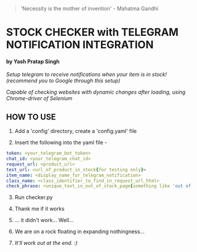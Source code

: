 > 'Necessity is the mother of invention' - Mahatma Gandhi
# STOCK CHECKER with TELEGRAM NOTIFICATION INTEGRATION
#### by Yash Pratap Singh
*Setup telegram to receive notifications when your item is in stock! (recommend you to Google through this setup)*

*Capable of checking websites with dynamic changes after loading, using Chrome-driver of Selenium*


## HOW TO USE

1. Add a 'config' directory, create a 'config.yaml' file

2. Insert the following into the yaml file -
```yaml
token: <your_telegram_bot_token>
chat_id: <your_telegram_chat_id>
request_url: <product_url>
test_url: <url_of_product_in_stock{for testing only}> 
item_name: <display_name_for_telegram_notification>
class_name: <class_identifier_to_find_in_request_url_html>
check_phrase: <unique_text_in_out_of_stock_page{something like 'out of stock'}> 
```

3. Run checker.py

4. Thank me if it works

5. ... it didn't work... Well... 


6. We are on a rock floating in expanding nothingness... 




7. *It'll work out at the end. :)*
